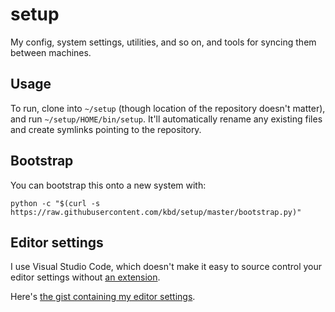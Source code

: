 # setup

My config, system settings, utilities, and so on, and tools for
syncing them between machines.

## Usage

To run, clone into `~/setup` (though location of the repository doesn't
matter), and run `~/setup/HOME/bin/setup`. It'll automatically rename any
existing files and create symlinks pointing to the repository.

## Bootstrap

You can bootstrap this onto a new system with:

```python -c "$(curl -s https://raw.githubusercontent.com/kbd/setup/master/bootstrap.py)"```

## Editor settings

I use Visual Studio Code, which doesn't make it easy to source control your
editor settings without [an extension](https://github.com/shanalikhan/code-settings-sync).

Here's [the gist containing my editor settings](https://github.com/shanalikhan/code-settings-sync).
